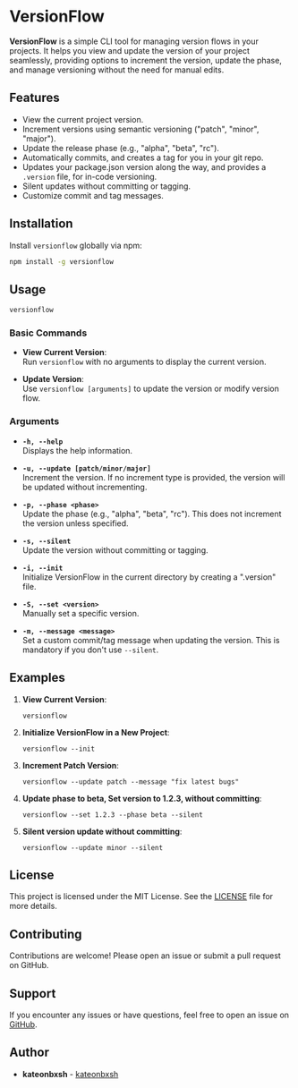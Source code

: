 # VersionFlow

**VersionFlow** is a simple CLI tool for managing version flows in your projects. It helps you view and update the version of your project seamlessly, providing options to increment the version, update the phase, and manage versioning without the need for manual edits.

## Features

- View the current project version.
- Increment versions using semantic versioning ("patch", "minor", "major").
- Update the release phase (e.g., "alpha", "beta", "rc").
- Automatically commits, and creates a tag for you in your git repo.
- Updates your package.json version along the way, and provides a `.version` file, for in-code versioning.
- Silent updates without committing or tagging.
- Customize commit and tag messages.

## Installation

Install `versionflow` globally via npm:

```bash
npm install -g versionflow
```

## Usage

```bash
versionflow
```

### Basic Commands

- **View Current Version**:  
  Run `versionflow` with no arguments to display the current version.

- **Update Version**:  
  Use `versionflow [arguments]` to update the version or modify version flow.

### Arguments

- **`-h, --help`**  
  Displays the help information.

- **`-u, --update [patch/minor/major]`**  
  Increment the version. If no increment type is provided, the version will be updated without incrementing.

- **`-p, --phase <phase>`**  
  Update the phase (e.g., "alpha", "beta", "rc"). This does not increment the version unless specified.

- **`-s, --silent`**  
  Update the version without committing or tagging.

- **`-i, --init`**  
  Initialize VersionFlow in the current directory by creating a ".version" file.

- **`-S, --set <version>`**  
  Manually set a specific version.

- **`-m, --message <message>`**  
  Set a custom commit/tag message when updating the version. This is mandatory if you don't use `--silent`.

## Examples

1. **View Current Version**:
    ```
    versionflow
    ```
2. **Initialize VersionFlow in a New Project**:
    ```
    versionflow --init
    ```

3. **Increment Patch Version**:
    ```
    versionflow --update patch --message "fix latest bugs"
    ```

4. **Update phase to beta, Set version to 1.2.3, without committing**:
    ```
    versionflow --set 1.2.3 --phase beta --silent
    ```

5. **Silent version update without committing**:
    ```
    versionflow --update minor --silent
    ```


## License

This project is licensed under the MIT License. See the [LICENSE](LICENSE) file for more details.

## Contributing

Contributions are welcome! Please open an issue or submit a pull request on GitHub.

## Support

If you encounter any issues or have questions, feel free to open an issue on [GitHub](https://github.com/kateonbxsh/VersionFlow/issues).

## Author

- **kateonbxsh** - [kateonbxsh](https://github.com/kateonbxsh)


